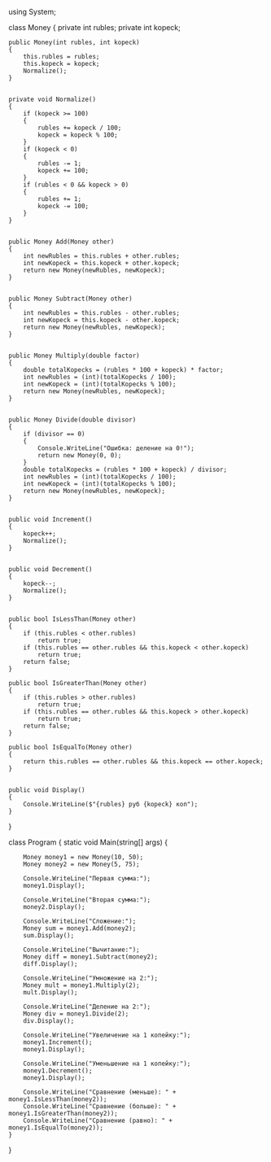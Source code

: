 using System;

class Money
{
    private int rubles; 
    private int kopeck; 


    public Money(int rubles, int kopeck)
    {
        this.rubles = rubles;
        this.kopeck = kopeck;
        Normalize(); 
    }

    
    private void Normalize()
    {
        if (kopeck >= 100)
        {
            rubles += kopeck / 100;
            kopeck = kopeck % 100;
        }
        if (kopeck < 0)
        {
            rubles -= 1;
            kopeck += 100;
        }
        if (rubles < 0 && kopeck > 0)
        {
            rubles += 1;
            kopeck -= 100;
        }
    }

    
    public Money Add(Money other)
    {
        int newRubles = this.rubles + other.rubles;
        int newKopeck = this.kopeck + other.kopeck;
        return new Money(newRubles, newKopeck);
    }

    
    public Money Subtract(Money other)
    {
        int newRubles = this.rubles - other.rubles;
        int newKopeck = this.kopeck - other.kopeck;
        return new Money(newRubles, newKopeck);
    }

    
    public Money Multiply(double factor)
    {
        double totalKopecks = (rubles * 100 + kopeck) * factor;
        int newRubles = (int)(totalKopecks / 100);
        int newKopeck = (int)(totalKopecks % 100);
        return new Money(newRubles, newKopeck);
    }

   
    public Money Divide(double divisor)
    {
        if (divisor == 0)
        {
            Console.WriteLine("Ошибка: деление на 0!");
            return new Money(0, 0);
        }
        double totalKopecks = (rubles * 100 + kopeck) / divisor;
        int newRubles = (int)(totalKopecks / 100);
        int newKopeck = (int)(totalKopecks % 100);
        return new Money(newRubles, newKopeck);
    }

   
    public void Increment()
    {
        kopeck++;
        Normalize();
    }

    
    public void Decrement()
    {
        kopeck--;
        Normalize();
    }

    
    public bool IsLessThan(Money other)
    {
        if (this.rubles < other.rubles)
            return true;
        if (this.rubles == other.rubles && this.kopeck < other.kopeck)
            return true;
        return false;
    }

    public bool IsGreaterThan(Money other)
    {
        if (this.rubles > other.rubles)
            return true;
        if (this.rubles == other.rubles && this.kopeck > other.kopeck)
            return true;
        return false;
    }

    public bool IsEqualTo(Money other)
    {
        return this.rubles == other.rubles && this.kopeck == other.kopeck;
    }

    
    public void Display()
    {
        Console.WriteLine($"{rubles} руб {kopeck} коп");
    }
}

class Program
{
    static void Main(string[] args)
    {
       
        Money money1 = new Money(10, 50); 
        Money money2 = new Money(5, 75);  

        Console.WriteLine("Первая сумма:");
        money1.Display();

        Console.WriteLine("Вторая сумма:");
        money2.Display();

        Console.WriteLine("Сложение:");
        Money sum = money1.Add(money2);
        sum.Display();

        Console.WriteLine("Вычитание:");
        Money diff = money1.Subtract(money2);
        diff.Display();

        Console.WriteLine("Умножение на 2:");
        Money mult = money1.Multiply(2);
        mult.Display();

        Console.WriteLine("Деление на 2:");
        Money div = money1.Divide(2);
        div.Display();

        Console.WriteLine("Увеличение на 1 копейку:");
        money1.Increment();
        money1.Display();

        Console.WriteLine("Уменьшение на 1 копейку:");
        money1.Decrement();
        money1.Display();

        Console.WriteLine("Сравнение (меньше): " + money1.IsLessThan(money2));
        Console.WriteLine("Сравнение (больше): " + money1.IsGreaterThan(money2));
        Console.WriteLine("Сравнение (равно): " + money1.IsEqualTo(money2));
    }
}
